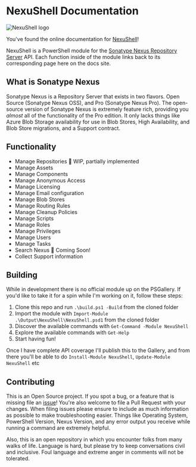 # NexuShell Documentation

![NexuShell logo](https://cdn.jsdelivr.net/gh/steviecoaster/NexuShell@develop/logo/nexushell.svg)

You've found the online documentation for [NexuShell](https://github.com/steviecoaster/NexuShell)!

NexuShell is a PowerShell module for the [Sonatype Nexus Repository Server](https://www.sonatype.com/products/repository-oss) API. Each function inside of the module links back to its corresponding page here on the docs site.

## What is Sonatype Nexus

Sonatype Nexus is a Repository Server that exists in two flavors. Open Source (Sonatype Nexus OSS), and Pro (Sonatype Nexus Pro). The open-source version of Sonatype Nexus is extremely feature rich, providing you _almost_ all of the functionality of the Pro edition. It only lacks things like Azure Blob Storage availability for use in Blob Stores, High Availability, and Blob Store migrations, and a Support contract.

## Functionality

- Manage Repositories 🚧 WIP, partially implemented
- Manage Assets
- Manage Components
- Manage Anonymous Access
- Manage Licensing
- Manage Email configuration
- Manage Blob Stores
- Manage Routing Rules
- Manage Cleanup Policies
- Manage Scripts
- Manage Roles
- Manage Privileges
- Manage Users
- Manage Tasks
- Search Nexus 🚧 Coming Soon!
- Collect Support information

## Building

While in development there is no official module up on the PSGallery. If you'd like to take it for a spin while I'm working on it, follow these steps:

1. Clone this repo and run `.\build.ps1 -Build` from the cloned folder
2. Import the module with `Import-Module .\Output\NexuShell\NexuShell.psd1` from the cloned folder
3. Discover the available commands with `Get-Command -Module NexuShell`
4. Explore the available commands with `Get-Help`
5. Start having fun!

Once I have complete API coverage I'll publish this to the Gallery, and from there you'll be able to do `Install-Module NexuShell`, `Update-Module NexuShell` etc
## Contributing

This is an Open Source project. If you spot a bug, or a feature that is missing file an [issue](https://github.com/steviecoaster/NexuShell/issues/new)! You're also welcome to file a Pull Request with your changes. When filing issues please ensure to include as much information as possible to make troubleshooting easier. Things like Operating System, PowerShell Version, Nexus Version, and any error output you receive while running a command are extremely helpful.

Also, this is an open repository in which you encounter folks from many walks of life. Language is hard, but please try to keep conversations civil and inclusive. Foul language and extreme anger in comments will not be tolerated.